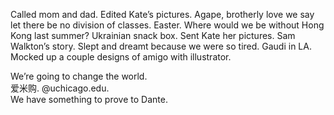 Called mom and dad. Edited Kate’s pictures. Agape, brotherly love we say let there be no division of classes. Easter. Where would we be without Hong Kong last summer? Ukrainian snack box. Sent Kate her pictures. Sam Walkton’s story. Slept and dreamt because we were so tired. Gaudi in LA. Mocked up a couple designs of amigo with illustrator. 

We’re going to change the world.  
爱米购. @uchicago.edu.  
We have something to prove to Dante.
